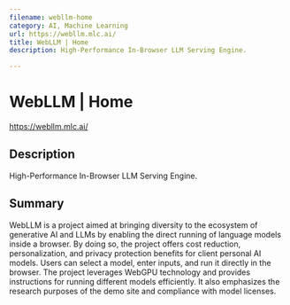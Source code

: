 ```yaml
---
filename: webllm-home
category: AI, Machine Learning
url: https://webllm.mlc.ai/
title: WebLLM | Home
description: High-Performance In-Browser LLM Serving Engine.

---
```


# WebLLM | Home

https://webllm.mlc.ai/

## Description

High-Performance In-Browser LLM Serving Engine.

## Summary

WebLLM is a project aimed at bringing diversity to the ecosystem of generative AI and LLMs by enabling the direct running of language models inside a browser. By doing so, the project offers cost reduction, personalization, and privacy protection benefits for client personal AI models. Users can select a model, enter inputs, and run it directly in the browser. The project leverages WebGPU technology and provides instructions for running different models efficiently. It also emphasizes the research purposes of the demo site and compliance with model licenses.

